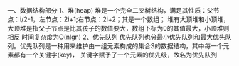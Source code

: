 一、数据结构部分
  1、堆(heap)
  堆是一个完全二叉树结构，满足其性质：父节点：i/2-1，左节点：2i+1;右节点：2i+2；其是一个数组；
  堆有大顶堆和小顶堆，大顶堆是指父子节点是比其孩子的数值要大，数组下标为0的其值最大，小顶堆则相反
  时间复杂度为O(nlgn)
  2、优先队列
  优先队列也分最小优先队列和最大优先队列。优先队列是一种用来维护由一组元素构成的集合S的数据结构，其中每一个元素都有一个关键字(key)，
  关键字赋予了一个元素的优先级，故名为优先队列

